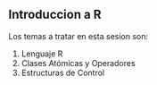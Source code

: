 ## Introduccion a R

Los temas a tratar en  esta sesion son:

1. Lenguaje R
2. Clases Atómicas y Operadores
3. Estructuras de Control
